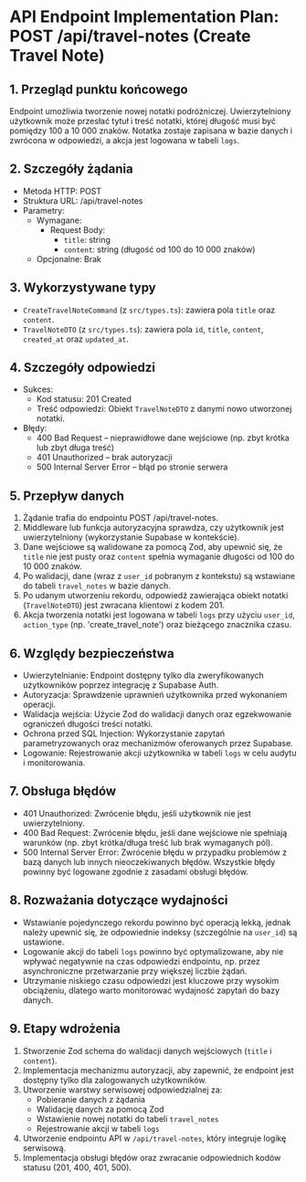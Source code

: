 # API Endpoint Implementation Plan: POST /api/travel-notes (Create Travel Note)

## 1. Przegląd punktu końcowego

Endpoint umożliwia tworzenie nowej notatki podróżniczej. Uwierzytelniony użytkownik może przesłać tytuł i treść notatki, której długość musi być pomiędzy 100 a 10 000 znaków. Notatka zostaje zapisana w bazie danych i zwrócona w odpowiedzi, a akcja jest logowana w tabeli `logs`.

## 2. Szczegóły żądania

- Metoda HTTP: POST
- Struktura URL: /api/travel-notes
- Parametry:
  - Wymagane:
    - Request Body:
      - `title`: string
      - `content`: string (długość od 100 do 10 000 znaków)
  - Opcjonalne: Brak

## 3. Wykorzystywane typy

- `CreateTravelNoteCommand` (z `src/types.ts`): zawiera pola `title` oraz `content`.
- `TravelNoteDTO` (z `src/types.ts`): zawiera pola `id`, `title`, `content`, `created_at` oraz `updated_at`.

## 4. Szczegóły odpowiedzi

- Sukces:
  - Kod statusu: 201 Created
  - Treść odpowiedzi: Obiekt `TravelNoteDTO` z danymi nowo utworzonej notatki.
- Błędy:
  - 400 Bad Request – nieprawidłowe dane wejściowe (np. zbyt krótka lub zbyt długa treść)
  - 401 Unauthorized – brak autoryzacji
  - 500 Internal Server Error – błąd po stronie serwera

## 5. Przepływ danych

1. Żądanie trafia do endpointu POST /api/travel-notes.
2. Middleware lub funkcja autoryzacyjna sprawdza, czy użytkownik jest uwierzytelniony (wykorzystanie Supabase w kontekście).
3. Dane wejściowe są walidowane za pomocą Zod, aby upewnić się, że `title` nie jest pusty oraz `content` spełnia wymaganie długości od 100 do 10 000 znaków.
4. Po walidacji, dane (wraz z `user_id` pobranym z kontekstu) są wstawiane do tabeli `travel_notes` w bazie danych.
5. Po udanym utworzeniu rekordu, odpowiedź zawierająca obiekt notatki (`TravelNoteDTO`) jest zwracana klientowi z kodem 201.
6. Akcja tworzenia notatki jest logowana w tabeli `logs` przy użyciu `user_id`, `action_type` (np. 'create_travel_note') oraz bieżącego znacznika czasu.

## 6. Względy bezpieczeństwa

- Uwierzytelnianie: Endpoint dostępny tylko dla zweryfikowanych użytkowników poprzez integrację z Supabase Auth.
- Autoryzacja: Sprawdzenie uprawnień użytkownika przed wykonaniem operacji.
- Walidacja wejścia: Użycie Zod do walidacji danych oraz egzekwowanie ograniczeń długości treści notatki.
- Ochrona przed SQL Injection: Wykorzystanie zapytań parametryzowanych oraz mechanizmów oferowanych przez Supabase.
- Logowanie: Rejestrowanie akcji użytkownika w tabeli `logs` w celu audytu i monitorowania.

## 7. Obsługa błędów

- 401 Unauthorized: Zwrócenie błędu, jeśli użytkownik nie jest uwierzytelniony.
- 400 Bad Request: Zwrócenie błędu, jeśli dane wejściowe nie spełniają warunków (np. zbyt krótka/długa treść lub brak wymaganych pól).
- 500 Internal Server Error: Zwrócenie błędu w przypadku problemów z bazą danych lub innych nieoczekiwanych błędów. Wszystkie błędy powinny być logowane zgodnie z zasadami obsługi błędów.

## 8. Rozważania dotyczące wydajności

- Wstawianie pojedynczego rekordu powinno być operacją lekką, jednak należy upewnić się, że odpowiednie indeksy (szczególnie na `user_id`) są ustawione.
- Logowanie akcji do tabeli `logs` powinno być optymalizowane, aby nie wpływać negatywnie na czas odpowiedzi endpointu, np. przez asynchroniczne przetwarzanie przy większej liczbie żądań.
- Utrzymanie niskiego czasu odpowiedzi jest kluczowe przy wysokim obciążeniu, dlatego warto monitorować wydajność zapytań do bazy danych.

## 9. Etapy wdrożenia

1. Stworzenie Zod schema do walidacji danych wejściowych (`title` i `content`).
2. Implementacja mechanizmu autoryzacji, aby zapewnić, że endpoint jest dostępny tylko dla zalogowanych użytkowników.
3. Utworzenie warstwy serwisowej odpowiedzialnej za:
   - Pobieranie danych z żądania
   - Walidację danych za pomocą Zod
   - Wstawienie nowej notatki do tabeli `travel_notes`
   - Rejestrowanie akcji w tabeli `logs`
4. Utworzenie endpointu API w `/api/travel-notes`, który integruje logikę serwisową.
5. Implementacja obsługi błędów oraz zwracanie odpowiednich kodów statusu (201, 400, 401, 500).
